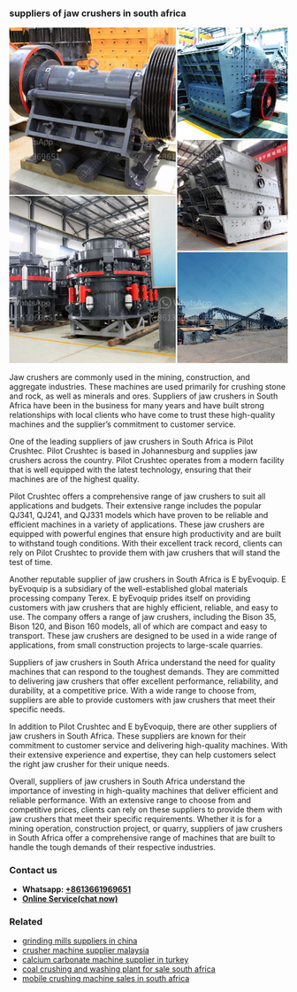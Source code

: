 <h3>suppliers of jaw crushers in south africa</h3><img src='1702950600.jpg' alt=''><p>Jaw crushers are commonly used in the mining, construction, and aggregate industries. These machines are used primarily for crushing stone and rock, as well as minerals and ores. Suppliers of jaw crushers in South Africa have been in the business for many years and have built strong relationships with local clients who have come to trust these high-quality machines and the supplier’s commitment to customer service.</p><p>One of the leading suppliers of jaw crushers in South Africa is Pilot Crushtec. Pilot Crushtec is based in Johannesburg and supplies jaw crushers across the country. Pilot Crushtec operates from a modern facility that is well equipped with the latest technology, ensuring that their machines are of the highest quality.</p><p>Pilot Crushtec offers a comprehensive range of jaw crushers to suit all applications and budgets. Their extensive range includes the popular QJ341, QJ241, and QJ331 models which have proven to be reliable and efficient machines in a variety of applications. These jaw crushers are equipped with powerful engines that ensure high productivity and are built to withstand tough conditions. With their excellent track record, clients can rely on Pilot Crushtec to provide them with jaw crushers that will stand the test of time.</p><p>Another reputable supplier of jaw crushers in South Africa is E byEvoquip. E byEvoquip is a subsidiary of the well-established global materials processing company Terex. E byEvoquip prides itself on providing customers with jaw crushers that are highly efficient, reliable, and easy to use. The company offers a range of jaw crushers, including the Bison 35, Bison 120, and Bison 160 models, all of which are compact and easy to transport. These jaw crushers are designed to be used in a wide range of applications, from small construction projects to large-scale quarries.</p><p>Suppliers of jaw crushers in South Africa understand the need for quality machines that can respond to the toughest demands. They are committed to delivering jaw crushers that offer excellent performance, reliability, and durability, at a competitive price. With a wide range to choose from, suppliers are able to provide customers with jaw crushers that meet their specific needs.</p><p>In addition to Pilot Crushtec and E byEvoquip, there are other suppliers of jaw crushers in South Africa. These suppliers are known for their commitment to customer service and delivering high-quality machines. With their extensive experience and expertise, they can help customers select the right jaw crusher for their unique needs.</p><p>Overall, suppliers of jaw crushers in South Africa understand the importance of investing in high-quality machines that deliver efficient and reliable performance. With an extensive range to choose from and competitive prices, clients can rely on these suppliers to provide them with jaw crushers that meet their specific requirements. Whether it is for a mining operation, construction project, or quarry, suppliers of jaw crushers in South Africa offer a comprehensive range of machines that are built to handle the tough demands of their respective industries.</p><h3>Contact us</h3><ul><li><strong>Whatsapp:&nbsp;<a href="https://wa.me/8613661969651">+8613661969651</a></strong></li><li><a href="https://swt.shibang-china.com/?git&amp;zhl&amp;suppliers of jaw crushers in south africa"><strong>Online Service(chat now)</strong></a></li></ul><h3>Related</h3><ul><li><a href='grinding mills suppliers in china.md'>grinding mills suppliers in china</a></li><li><a href='crusher machine supplier malaysia.md'>crusher machine supplier malaysia</a></li><li><a href='calcium carbonate machine supplier in turkey.md'>calcium carbonate machine supplier in turkey</a></li><li><a href='coal crushing and washing plant for sale south africa.md'>coal crushing and washing plant for sale south africa</a></li><li><a href='mobile crushing machine sales in south africa.md'>mobile crushing machine sales in south africa</a></li></ul>